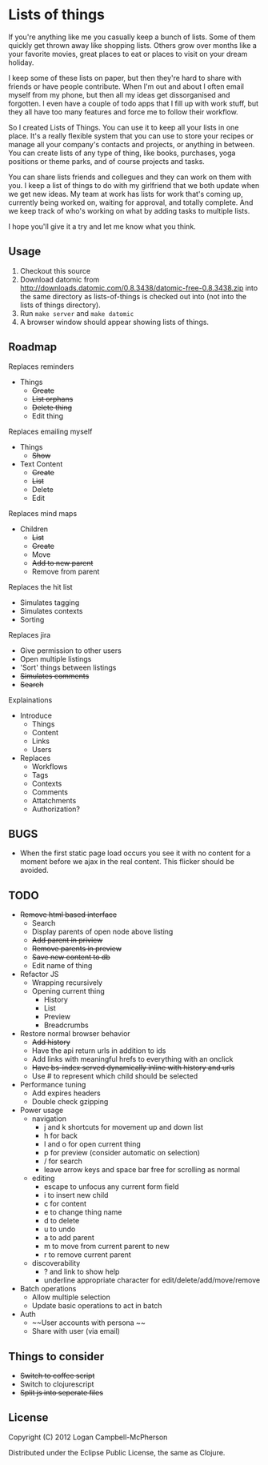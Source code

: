 # Lists of things

If you're anything like me you casually keep a bunch of lists. Some of them
quickly get thrown away like shopping lists. Others grow over months like a
your favorite movies, great places to eat or places to visit on your dream
holiday.

I keep some of these lists on paper, but then they're hard to share with
friends or have people contribute. When I'm out and about I often email myself
from my phone, but then all my ideas get dissorganised and forgotten. I even
have a couple of todo apps that I fill up with work stuff, but they all have
too many features and force me to follow their workflow.

So I created Lists of Things. You can use it to keep all your lists in one
place. It's a really flexible system that you can use to store your recipes or
manage all your company's contacts and projects, or anything in between. You
can create lists of any type of thing, like books, purchases, yoga positions
or theme parks, and of course projects and tasks.

You can share lists friends and collegues and they can work on them with you. I
keep a list of things to do with my girlfriend that we both update when we get
new ideas. My team at work has lists for work that's coming up, currently being
worked on, waiting for approval, and totally complete. And we keep track of
who's working on what by adding tasks to multiple lists.

I hope you'll give it a try and let me know what you think.

## Usage

1. Checkout this source
2. Download datomic from
http://downloads.datomic.com/0.8.3438/datomic-free-0.8.3438.zip into the same
directory as lists-of-things is checked out into (not into the lists of things
directory).
3. Run `make server` and `make datomic`
4. A browser window should appear showing lists of things.

## Roadmap

Replaces reminders
- Things
  - ~~Create~~
  - ~~List orphans~~
  - ~~Delete thing~~
  - Edit thing

Replaces emailing myself
- Things
  - ~~Show~~
- Text Content
  - ~~Create~~
  - ~~List~~
  - Delete
  - Edit

Replaces mind maps
- Children
  - ~~List~~
  - ~~Create~~
  - Move
  - ~~Add to new parent~~
  - Remove from parent

Replaces the hit list
- Simulates tagging
- Simulates contexts
- Sorting

Replaces jira
- Give permission to other users
- Open multiple listings
- 'Sort' things between listings
- ~~Simulates comments~~
- ~~Search~~

Explainations
- Introduce
  - Things
  - Content
  - Links
  - Users
- Replaces
  - Workflows
  - Tags
  - Contexts
  - Comments
  - Attatchments
  - Authorization?

## BUGS

- When the first static page load occurs you see it with no content for a
  moment before we ajax in the real content. This flicker should be avoided.

## TODO

- ~~Remove html based interface~~
  - Search
  - Display parents of open node above listing
  - ~~Add parent in priview~~
  - ~~Remove parents in preview~~
  - ~~Save new content to db~~
  - Edit name of thing
- Refactor JS
  - Wrapping recursively
  - Opening current thing
    - History
    - List
    - Preview
    - Breadcrumbs
- Restore normal browser behavior
  - ~~Add history~~
  - Have the api return urls in addition to ids
  - Add links with meaningful hrefs to everything with an onclick
  - ~~Have bs-index served dynamically inline with history and urls~~
  - Use \# to represent which child should be selected
- Performance tuning
  - Add expires headers
  - Double check gzipping
- Power usage
  - navigation
    - j and k shortcuts for movement up and down list
    - h for back
    - l and o for open current thing
    - p for preview (consider automatic on selection)
    - / for search
    - leave arrow keys and space bar free for scrolling as normal
  - editing
    - escape to unfocus any current form field
    - i to insert new child
    - c for content
    - e to change thing name
    - d to delete
    - u to undo
    - a to add parent
    - m to move from current parent to new
    - r to remove current parent
  - discoverability
    - ? and link to show help
    - underline appropriate character for edit/delete/add/move/remove
- Batch operations
  - Allow multiple selection
  - Update basic operations to act in batch
- Auth
  - ~~User accounts with persona ~~
  - Share with user (via email)

## Things to consider

- ~~Switch to coffee script~~
- Switch to clojurescript
- ~~Split js into seperate files~~

## License

Copyright (C) 2012 Logan Campbell-McPherson

Distributed under the Eclipse Public License, the same as Clojure.
